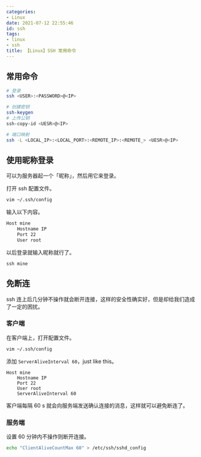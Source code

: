 ```yaml
---
categories:
- Linux
date: 2021-07-12 22:55:46
id: ssh
tags:
- linux
- ssh
title: 【Linux】SSH 常用命令
---
```


## 常用命令

```bash
# 登录
ssh <USER>:<PASSWORD>@<IP>

# 创建密钥
ssh-keygen
# 上传公钥
ssh-copy-id <UESR>@<IP>

# 端口映射
ssh -L <LOCAL_IP>:<LOCAL_PORT>:<REMOTE_IP>:<REMOTE_> <UESR>@<IP>
```

## 使用昵称登录

<!-- more -->

可以为服务器起一个「昵称」，然后用它来登录。

打开 ssh 配置文件。

```sh
vim ~/.ssh/config
```

输入以下内容。

```sh
Host mine
    Hostname IP
    Port 22
    User root
```

以后登录就输入昵称就行了。

```ssh
ssh mine
```

## 免断连

ssh 连上后几分钟不操作就会断开连接，这样的安全性确实好，但是却给我们造成了一定的困扰。

### 客户端

在客户端上，打开配置文件。

```sh
vim ~/.ssh/config
```

添加 `ServerAliveInterval 60`，just like this。

```config
Host mine
    Hostname IP
    Port 22
    User root
    ServerAliveInterval 60
```

客户端每隔 60 s 就会向服务端发送确认连接的消息，这样就可以避免断连了。

### 服务端

设置 60 分钟内不操作则断开连接。

```sh
echo "ClientAliveCountMax 60" > /etc/ssh/sshd_config
```
